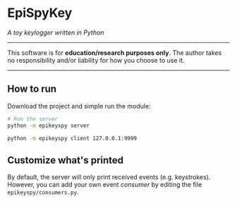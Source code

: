 # EpiSpyKey

*A toy keylogger written in Python*

---

This software is for **education/research purposes only**. The author takes no
responsibility and/or liability for how you choose to use it.

---

## How to run

Download the project and simple run the module:

```bash
# Run the server
python -m epikeyspy server

python -m epikeyspy client 127.0.0.1:9999
```

## Customize what's printed

By default, the server will only print received events (e.g. keystrokes).
However, you can add your own event *consumer* by editing the file
`epikeyspy/consumers.py`.
